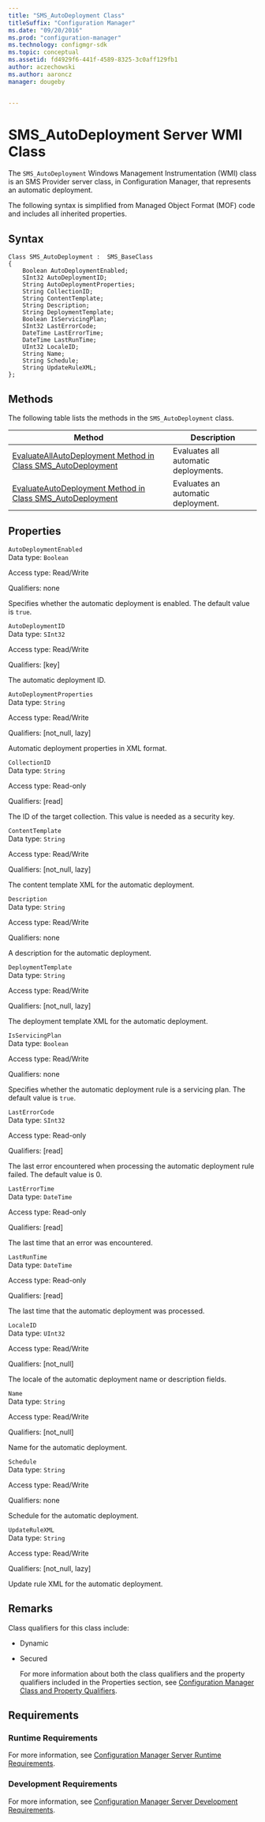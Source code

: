 ```yaml
---
title: "SMS_AutoDeployment Class"
titleSuffix: "Configuration Manager"
ms.date: "09/20/2016"
ms.prod: "configuration-manager"
ms.technology: configmgr-sdk
ms.topic: conceptual
ms.assetid: fd4929f6-441f-4589-8325-3c0aff129fb1
author: aczechowski
ms.author: aaroncz
manager: dougeby


---
```

# SMS_AutoDeployment Server WMI Class
The  `SMS_AutoDeployment` Windows Management Instrumentation (WMI) class is an SMS Provider server class, in Configuration Manager, that represents an automatic deployment.  

 The following syntax is simplified from Managed Object Format (MOF) code and includes all inherited properties.  

## Syntax  

```  
Class SMS_AutoDeployment :  SMS_BaseClass  
{  
    Boolean AutoDeploymentEnabled;  
    SInt32 AutoDeploymentID;  
    String AutoDeploymentProperties;  
    String CollectionID;  
    String ContentTemplate;  
    String Description;  
    String DeploymentTemplate;  
    Boolean IsServicingPlan;  
    SInt32 LastErrorCode;  
    DateTime LastErrorTime;  
    DateTime LastRunTime;  
    UInt32 LocaleID;  
    String Name;  
    String Schedule;  
    String UpdateRuleXML;  
};  

```  

## Methods  
 The following table lists the methods in the `SMS_AutoDeployment` class.  

|Method|Description|  
|------------|-----------------|  
|[EvaluateAllAutoDeployment Method in Class SMS_AutoDeployment](../../../develop/reference/sum/evaluateallautodeployment-method-in-class-sms_autodeployment.md)|Evaluates all automatic deployments.|  
|[EvaluateAutoDeployment Method in Class SMS_AutoDeployment](../../../develop/reference/sum/evaluateautodeployment-method-in-class-sms_autodeployment.md)|Evaluates an automatic deployment.|  

## Properties  
 `AutoDeploymentEnabled`  
 Data type: `Boolean`  

 Access type: Read/Write  

 Qualifiers: none  

 Specifies whether the automatic deployment is enabled. The default value is `true`.  

 `AutoDeploymentID`  
 Data type: `SInt32`  

 Access type: Read/Write  

 Qualifiers: [key]  

 The automatic deployment ID.  

 `AutoDeploymentProperties`  
 Data type: `String`  

 Access type: Read/Write  

 Qualifiers: [not_null, lazy]  

 Automatic deployment properties in XML format.  

 `CollectionID`  
 Data type: `String`  

 Access type: Read-only  

 Qualifiers: [read]  

 The ID of the target collection. This value is needed as a security key.  

 `ContentTemplate`  
 Data type: `String`  

 Access type: Read/Write  

 Qualifiers: [not_null, lazy]  

 The content template XML for the automatic deployment.  

 `Description`  
 Data type: `String`  

 Access type: Read/Write  

 Qualifiers: none  

 A description for the automatic deployment.  

 `DeploymentTemplate`  
 Data type: `String`  

 Access type: Read/Write  

 Qualifiers: [not_null, lazy]  

 The deployment template XML for the automatic deployment.  

 `IsServicingPlan`  
 Data type: `Boolean`  

 Access type: Read/Write  

 Qualifiers: none  

 Specifies whether the automatic deployment rule  is a servicing plan. The  default value is `true`.  

 `LastErrorCode`  
 Data type: `SInt32`  

 Access type: Read-only  

 Qualifiers: [read]  

 The last error encountered when processing the automatic deployment rule failed. The default value is 0.  

 `LastErrorTime`  
 Data type: `DateTime`  

 Access type: Read-only  

 Qualifiers: [read]  

 The last time that an error was encountered.  

 `LastRunTime`  
 Data type: `DateTime`  

 Access type: Read-only  

 Qualifiers: [read]  

 The last time that  the automatic deployment was processed.  

 `LocaleID`  
 Data type: `UInt32`  

 Access type: Read/Write  

 Qualifiers: [not_null]  

 The locale of the automatic deployment name or description fields.  

 `Name`  
 Data type: `String`  

 Access type: Read/Write  

 Qualifiers: [not_null]  

 Name for the automatic deployment.  

 `Schedule`  
 Data type: `String`  

 Access type: Read/Write  

 Qualifiers: none  

 Schedule for the automatic deployment.  

 `UpdateRuleXML`  
 Data type: `String`  

 Access type: Read/Write  

 Qualifiers: [not_null, lazy]  

 Update rule XML for the automatic deployment.  

## Remarks  
 Class qualifiers for this class include:  

- Dynamic  

- Secured  

  For more information about both the class qualifiers and the property qualifiers included in the Properties section, see [Configuration Manager Class and Property Qualifiers](../../../develop/reference/misc/class-and-property-qualifiers.md).  

## Requirements  

### Runtime Requirements  
 For more information, see [Configuration Manager Server Runtime Requirements](../../../develop/core/reqs/server-runtime-requirements.md).  

### Development Requirements  
 For more information, see [Configuration Manager Server Development Requirements](../../../develop/core/reqs/server-development-requirements.md).  
